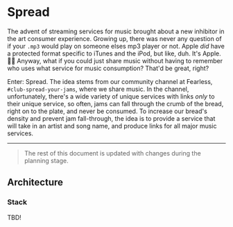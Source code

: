 # Spread

The advent of streaming services for music brought about a new inhibitor in the art consumer experience. Growing up, there was never any question of if your `.mp3` would play on someone elses mp3 player or not. Apple _did_ have a protected format specific to iTunes and the iPod, but like, duh. It's Apple. 🖕🏻 Anyway, what if you could just share music without having to remember who uses what service for music consumption? That'd be great, right?

Enter: Spread. The idea stems from our community channel at Fearless, `#club-spread-your-jams`, where we share music. In the channel, unfortunately, there's a wide variety of unique services with links _only_ to their unique service, so often, jams can fall through the crumb of the bread, right on to the plate, and never be consumed. To increase our bread's density and prevent jam fall-through, the idea is to provide a service that will take in an artist and song name, and produce links for all major music services.

---

> The rest of this document is updated with changes during the planning stage.

## Architecture


### Stack

TBD!

